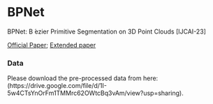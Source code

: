 # BPNet

BPNet: B ́ezier Primitive Segmentation on 3D Point Clouds  [IJCAI-23] 

[Official Paper](https://ijcai-23.org/); [Extended paper](https://arxiv.org/abs/1810.00278)

<h3>Data</h3>
Please download the pre-processed data from here: (https://drive.google.com/file/d/1I-5w4CTsYnOrFm1TMMrc62OWtcBq3vAm/view?usp=sharing).
